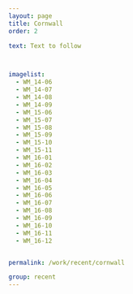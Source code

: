 ```yaml
---
layout: page
title: Cornwall
order: 2

text: Text to follow



imagelist:
  - WM_14-06
  - WM_14-07
  - WM_14-08
  - WM_14-09
  - WM_15-06
  - WM_15-07
  - WM_15-08
  - WM_15-09
  - WM_15-10
  - WM_15-11
  - WM_16-01
  - WM_16-02
  - WM_16-03
  - WM_16-04
  - WM_16-05
  - WM_16-06
  - WM_16-07
  - WM_16-08
  - WM_16-09
  - WM_16-10
  - WM_16-11
  - WM_16-12


permalink: /work/recent/cornwall

group: recent
---
```

